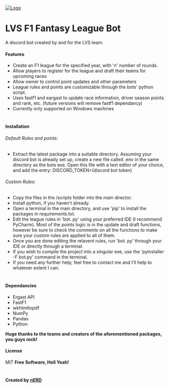 [![Logo](https://cdn.discordapp.com/attachments/1006201726069641268/1086157444557844521/githubbanner.png)](https://github.com/nERD8932/LVSF1Bot)
# LVS F1 Fantasy League Bot
A discord bot created by and for the LVS team.

#### Features
- Create an F1 league for the specified year, with 'n' number of rounds.
- Allow players to register for the league and draft their teams for upcoming races
- Allow owner to control point updates and other parameters
- League rules and points are customizable through the bots' python script.
- Uses fastf1 and eargast to update race information, driver season points and rank, etc. (future versions will remove fastf1 dependancy)
- Currently only supported on Windows machines

#
#### Installation
###### Default Rules and points:
- Extract the latest package into a suitable directory. Assuming your discord bot is already set up, create a new file called .env in the same directory as the bots exe. Open this file with a text editor of your choice, and add the entry: DISCORD_TOKEN=(discord bot token)

###### Custom Rules:
- Copy the files in the /scripts folder into the main director.
- Install python, if you haven't already.
- Open a terminal in the main directory, and use 'pip' to install the packages in requirements.txt.
- Edit the league rules in 'bot. py' using your preferred IDE (I recommend PyCharm). Most of the points logic is in the update and draft functions, however be sure to check the comments on all the functions to make sure your custom rules are applied to all of them.
- Once you are done editing the relavent rules, run 'bot. py' through your IDE or directly through a terminal.
- If you wish to compile the project into a singular exe, use the 'pyinstaller -F bot.py' command in the terminal.
- If you need any further help; feel free to contact me and I'll help to whatever extent I can.

#

#### Dependancies
- Ergast API 
- FastF1 
- wkhtmltopdf
- NumPy 
- Pandas 
- Python 

**Huge thanks to the teams and creators of the aforementioned packages, you guys rock!**


#### License
MIT
**Free Software, Hell Yeah!**
#
#### Created by [nERD]

[//]: # ()

   [nERD]: <https://github.com/nERD8932/>
